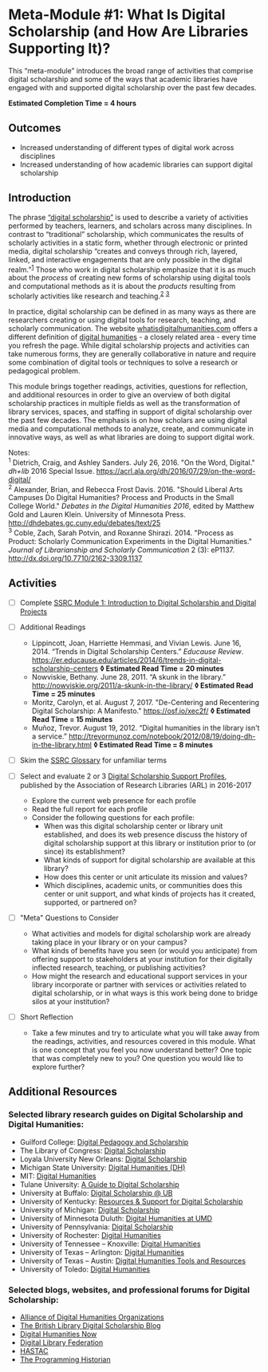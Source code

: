 # Meta-Module #1: What Is Digital Scholarship (and How Are Libraries Supporting It)?

This “meta-module” introduces the broad range of activities that comprise digital scholarship and some of the ways that academic libraries have engaged with and supported digital scholarship over the past few decades. 

**Estimated Completion Time = 4 hours**

## Outcomes

* Increased understanding of different types of digital work across disciplines
* Increased understanding of how academic libraries can support digital scholarship

## Introduction

The phrase [“digital scholarship”](https://en.wikipedia.org/wiki/Digital_scholarship) is used to describe a variety of activities performed by teachers, learners, and scholars across many disciplines. In contrast to “traditional” scholarship, which communicates the results of scholarly activities in a static form, whether through electronic or printed media, digital scholarship “creates and conveys through rich, layered, linked, and interactive engagements that are only possible in the digital realm.”<sup>[1](#note1)</sup> Those who work in digital scholarship emphasize that it is as much about the *process* of creating new forms of scholarship using digital tools and computational methods as it is about the *products* resulting from scholarly activities like research and teaching.<sup>[2](#note2)</sup> <sup>[3](#note3)</sup>

In practice, digital scholarship can be defined in as many ways as there are researchers creating or using digital tools for research, teaching, and scholarly communication. The website [whatisdigitalhumanities.com](https://www.whatisdigitalhumanities.com/) offers a different definition of [digital humanities](https://en.wikipedia.org/wiki/Digital_humanities) - a closely related area - every time you refresh the page. While digital scholarship projects and activities can take numerous forms, they are generally collaborative in nature and require some combination of digital tools or techniques to solve a research or pedagogical problem. 

This module brings together readings, activities, questions for reflection, and additional resources in order to give an overview of both digital scholarship practices in multiple fields as well as the transformation of library services, spaces, and staffing in support of digital scholarship over the past few decades. The emphasis is on how scholars are using digital media and computational methods to analyze, create, and communicate in innovative ways, as well as what libraries are doing to support digital work.

Notes:</br>
<sup><a name="note1">1</a></sup> Dietrich, Craig, and Ashley Sanders. July 26, 2016. "On the Word, Digital." *dh+lib* 2016 Special Issue. https://acrl.ala.org/dh/2016/07/29/on-the-word-digital/ </br>
<sup><a name="note2">2</a></sup> Alexander, Brian, and Rebecca Frost Davis. 2016. "Should Liberal Arts Campuses Do Digital Humanities? Process and Products in the Small College World." *Debates in the Digital Humanities 2016*, edited by Matthew Gold and Lauren Klein. University of Minnesota Press. http://dhdebates.gc.cuny.edu/debates/text/25 </br>
<sup><a name="note3">3</a></sup> Coble, Zach, Sarah Potvin, and Roxanne Shirazi. 2014. "Process as Product: Scholarly Communication Experiments in the Digital Humanities." *Journal of Librarianship and Scholarly Communication* 2 (3): eP1137. http://dx.doi.org/10.7710/2162-3309.1137

## Activities

- [ ] Complete [SSRC Module 1: Introduction to Digital Scholarship and Digital Projects](https://labs.ssrc.org/dds/articles/1-introduction-to-digital-scholarship-and-digital-projects/)

- [ ] Additional Readings
	* Lippincott, Joan, Harriette Hemmasi, and Vivian Lewis. June 16, 2014. “Trends in Digital Scholarship Centers.” *Educause Review*. https://er.educause.edu/articles/2014/6/trends-in-digital-scholarship-centers  **◊  Estimated Read Time = 20 minutes**
	* Nowviskie, Bethany. June 28, 2011. “A skunk in the library.” http://nowviskie.org/2011/a-skunk-in-the-library/  **◊  Estimated Read Time = 25 minutes**
	* Moritz, Carolyn, et al. August 7, 2017. "De-Centering and Recentering Digital Scholarship: A Manifesto." https://osf.io/xec2f/  **◊  Estimated Read Time = 15 minutes**
	* Muñoz, Trevor. August 19, 2012. “Digital humanities in the library isn't a service.” http://trevormunoz.com/notebook/2012/08/19/doing-dh-in-the-library.html  **◊  Estimated Read Time = 8 minutes**

- [ ] Skim the [SSRC Glossary](https://labs.ssrc.org/dds/articles/glossary/) for unfamiliar terms

- [ ] Select and evaluate 2 or 3 [Digital Scholarship Support Profiles](https://www.arl.org/focus-areas/scholarly-communication/digital-scholarship/digital-scholarship-support), published by the Association of Research Libraries (ARL) in 2016-2017
	* Explore the current web presence for each profile
	* Read the full report for each profile
	* Consider the following questions for each profile: 
		* When was this digital scholarship center or library unit established, and does its web presence discuss the history of digital scholarship support at this library or institution prior to (or since) its establishment? 
		* What kinds of support for digital scholarship are available at this library? 
		* How does this center or unit articulate its mission and values? 
		* Which disciplines, academic units, or communities does this center or unit support, and what kinds of projects has it created, supported, or partnered on?

- [ ] "Meta" Questions to Consider
	* What activities and models for digital scholarship work are already taking place in your library or on your campus? 
	* What kinds of benefits have you seen (or would you anticipate) from offering support to stakeholders at your institution for their digitally inflected research, teaching, or publishing activities?
	* How might the research and educational support services in your library incorporate or partner with services or activities related to digital scholarship, or in what ways is this work being done to bridge silos at your institution? 

- [ ] Short Reflection
	* Take a few minutes and try to articulate what you will take away from the readings, activities, and resources covered in this module. What is one concept that you feel you now understand better? One topic that was completely new to you? One question you would like to explore further? 

## Additional Resources

### Selected library research guides on Digital Scholarship and Digital Humanities:

* Guilford College: [Digital Pedagogy and Scholarship](https://library.guilford.edu/digscholarship/home)
* The Library of Congress: [Digital Scholarship](https://labs.loc.gov/experiments/digital-scholarship/)
* Loyala University New Orleans: [Digital Scholarship](http://researchguides.loyno.edu/digitalscholarship)
* Michigan State University: [Digital Humanities (DH)](https://libguides.lib.msu.edu/dh)
* MIT: [Digital Humanities](https://libguides.mit.edu/digitalhumanities)
* Tulane University: [A Guide to Digital Scholarship](https://libguides.tulane.edu/dh)
* University at Buffalo: [Digital Scholarship @ UB](https://research.lib.buffalo.edu/digital-scholarship/home)
* University of Kentucky: [Resources & Support for Digital Scholarship](https://libguides.uky.edu/digital-humanities)
* University of Michigan: [Digital Scholarship](https://guides.lib.umich.edu/digitalscholarship)
* University of Minnesota Duluth: [Digital Humanities at UMD](http://libguides.d.umn.edu/DH)
* University of Pennsylvania: [Digital Scholarship](https://guides.library.upenn.edu/digital-scholarship)
* University of Rochester: [Digital Humanities](https://libguides.lib.rochester.edu/dh)
* University of Tennessee – Knoxville: [Digital Humanities](https://libguides.utk.edu/dh)
* University of Texas – Arlington: [Digital Humanities](https://libguides.uta.edu/digitalhumanities/home)
* University of Texas – Austin: [Digital Humanities Tools and Resources](https://guides.lib.utexas.edu/digitalhumanities)
* University of Toledo: [Digital Humanities](http://libguides.utoledo.edu/digitalhumanities)

### Selected blogs, websites, and professional forums for Digital Scholarship:

* [Alliance of Digital Humanities Organizations](http://adho.org/)
* [The British Library Digital Scholarship Blog](https://blogs.bl.uk/digital-scholarship/)
* [Digital Humanities Now](http://digitalhumanitiesnow.org/)
* [Digital Library Federation](https://diglib.org/)
* [HASTAC](https://www.hastac.org/)
* [The Programming Historian](https://programminghistorian.org/)
